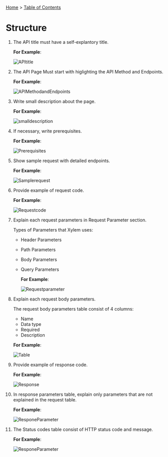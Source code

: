 [Home](/Home.md) > [Table of Contents](/Table-of-content.md)


# Structure

1. The API title must have a self-explantory title.
   
   **For Example**:
  
   ![APItitle](/Images/1APITitle.png)
   
2. The API Page Must start with higlighting the API Method and Endpoints.

    **For Example**:
    
   ![APIMethodandEndpoints](/Images/1MethodandEndpoints.png.png)
   
3. Write small description about the page.

   **For Example**:
    
   ![smalldescription](/Images/2SmallDescription.png)
   
4. If necessary, write prerequisites.
   
    **For Example**:
    
   ![Prerequisites](/Images/3prerequisites.png)
   
5. Show sample request with detailed endpoints.

    **For Example**:
    
    ![Samplerequest](/Images/4samplerequest.png) 

6. Provide example of request code.

    **For Example**:
    
   ![Requestcode](/Images/Examplerequest.png)

7. Explain each request parameters in Request Parameter section.

   Types of Parameters that Xylem uses:
   - Header Parameters
   - Path Parameters
   - Body Parameters
   - Query Parameters
   
     **For Example**:
    
     ![Requestparameter](/Images/Requestparameter.png)
    
8. Explain each request body parameters.

   The request body parameters table consist of 4 columns:
    - Name
    - Data type
    - Required
    - Description
  
    **For Example**:
    
    ![Table](/Images/Tabledetail.png)
  
 9. Provide example of response code.
    
    **For Example**:
    
    ![Response](/Images/Exampleresponse.png)
 
 10. In response parameters table, explain only parameters that are not explained in the request table.
 
     **For Example**:
    
     ![ResponeParameter](/Images/Requestparameter.png)
 
 
 11. The Status codes table consist of HTTP status code and message.
 
     **For Example**:
    
     ![ResponeParameter](/Images/statuscode.png)
